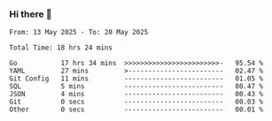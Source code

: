 ### Hi there 👋

<!--
**zhumeme/zhumeme** is a ✨ _special_ ✨ repository because its `README.md` (this file) appears on your GitHub profile.

Here are some ideas to get you started:

- 🔭 I’m currently working on ...
- 🌱 I’m currently learning ...
- 👯 I’m looking to collaborate on ...
- 🤔 I’m looking for help with ...
- 💬 Ask me about ...
- 📫 How to reach me: ...
- 😄 Pronouns: ...
- ⚡ Fun fact: ...
-->

<!--START_SECTION:waka-->

```all_time
From: 13 May 2025 - To: 20 May 2025

Total Time: 18 hrs 24 mins

Go           17 hrs 34 mins  >>>>>>>>>>>>>>>>>>>>>>>>-   95.54 %
YAML         27 mins         >------------------------   02.47 %
Git Config   11 mins         -------------------------   01.05 %
SQL          5 mins          -------------------------   00.47 %
JSON         4 mins          -------------------------   00.43 %
Git          0 secs          -------------------------   00.03 %
Other        0 secs          -------------------------   00.01 %
```

<!--END_SECTION:waka-->

